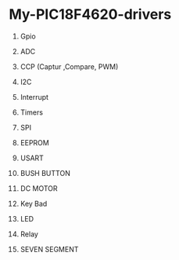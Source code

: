 # My-PIC18F4620-drivers

1. Gpio

2. ADC

3. CCP (Captur ,Compare, PWM) 

4. I2C

5. Interrupt

6. Timers

7. SPI

8. EEPROM
 
9. USART

10. BUSH BUTTON

11. DC MOTOR

12. Key Bad

13. LED

14. Relay

15. SEVEN SEGMENT
